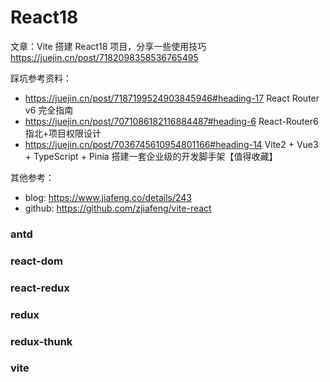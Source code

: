 # React18

文章：Vite 搭建 React18 项目，分享一些使用技巧 https://juejin.cn/post/7182098358536765495


踩坑参考资料：

- https://juejin.cn/post/7187199524903845946#heading-17 React Router v6 完全指南
- https://juejin.cn/post/7071086182116884487#heading-6 React-Router6指北+项目权限设计
- https://juejin.cn/post/7036745610954801166#heading-14  Vite2 + Vue3 + TypeScript + Pinia 搭建一套企业级的开发脚手架【值得收藏】

其他参考：

- blog: https://www.jiafeng.co/details/243
- github: https://github.com/zjiafeng/vite-react


### antd
### react-dom
### react-redux
### redux
### redux-thunk

### vite

